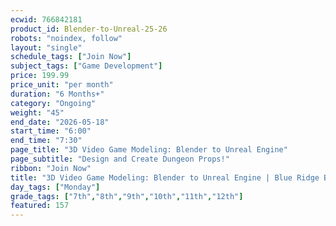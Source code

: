 ```yaml
---
ecwid: 766842181
product_id: Blender-to-Unreal-25-26
robots: "noindex, follow"
layout: "single"
schedule_tags: ["Join Now"]
subject_tags: ["Game Development"]
price: 199.99
price_unit: "per month"
duration: "6 Months+"
category: "Ongoing"
weight: "45"
end_date: "2026-05-18"
start_time: "6:00"
end_time: "7:30"
page_title: "3D Video Game Modeling: Blender to Unreal Engine"
page_subtitle: "Design and Create Dungeon Props!"
ribbon: "Join Now"
title: "3D Video Game Modeling: Blender to Unreal Engine | Blue Ridge Boost"
day_tags: ["Monday"]
grade_tags: ["7th","8th","9th","10th","11th","12th"]
featured: 157
---
```

